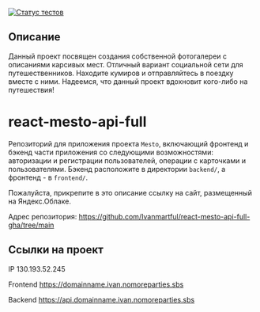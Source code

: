 [![Статус тестов](../../actions/workflows/tests.yml/badge.svg)](../../actions/workflows/tests.yml)

## Описание
Данный проект посвящен создания собственной фотогалереи с описаниями карсивых мест. Отличный вариант социальной сети для путешественников. Находите кумиров и отправляйтесь в поездку вместе с ними. Надеемся, что данный проект вдохновит кого-либо на путешествия!


# react-mesto-api-full
Репозиторий для приложения проекта `Mesto`, включающий фронтенд и бэкенд части приложения со следующими возможностями: авторизации и регистрации пользователей, операции с карточками и пользователями. Бэкенд расположите в директории `backend/`, а фронтенд - в `frontend/`. 
  
Пожалуйста, прикрепите в это описание ссылку на сайт, размещенный на Яндекс.Облаке.

Адрес репозитория: https://github.com/Ivanmartful/react-mesto-api-full-gha/tree/main

## Ссылки на проект

IP 130.193.52.245

Frontend https://domainname.ivan.nomoreparties.sbs

Backend https://api.domainname.ivan.nomoreparties.sbs
